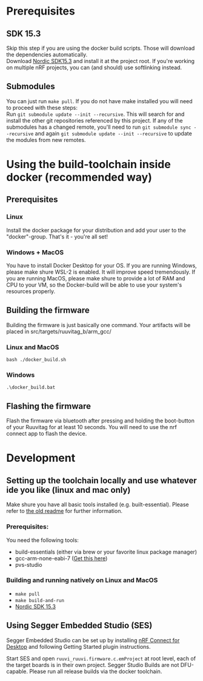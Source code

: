 
# Prerequisites
## SDK 15.3
Skip this step if you are using the docker build scripts. Those will download the dependencies automatically.  
Download [Nordic SDK15.3](https://developer.nordicsemi.com/nRF5_SDK/nRF5_SDK_v15.x.x/) and install it at the project root.
If you're working on multiple nRF projects, you can (and should) use softlinking instead.

## Submodules
You can just run `make pull`. If you do not have make installed you will need to proceed with these steps:  
Run `git submodule update --init --recursive`. This will search for and install the other git repositories referenced by this project. If any of the submodules has a changed remote, you'll need to run `git submodule sync --recursive` and again `git submodule update --init --recursive` to update the modules from new remotes. 
# Using the build-toolchain inside docker (recommended way)
## Prerequisites
### Linux
Install the docker package for your distribution and add your user to the "docker"-group. That's it - you're all set!  

### Windows + MacOS
You have to install Docker Desktop for your OS. If you are running Windows, please make shure WSL-2 is enabled. It will improve speed tremendously. If you are running MacOS, please make shure to provide a lot of RAM and CPU to your VM, so the Docker-build will be able to use your system's resources properly.  

## Building the firmware
Building the firmware is just basically one command. Your artifacts will be placed in src/targets/ruuvitag_b/arm_gcc/
### Linux and MacOS
`bash ./docker_build.sh`  
### Windows
`.\docker_build.bat`  

## Flashing the firmware
Flash the firmware via bluetooth after pressing and holding the boot-button of your Ruuvitag for at least 10 seconds. You will need to use the nrf connect app to flash the device.

# Development
## Setting up the toolchain locally and use whatever ide you like (linux and mac only)
Make shure you have all basic tools installed (e.g. built-essential).
Please refer to [the old readme](README-local-setup.md) for further information.

### Prerequisites:
You need the following tools:  
* build-essentials (either via brew or your favorite linux package manager)
* gcc-arm-none-eabi-7 ([Get this here](https://developer.arm.com/-/media/Files/downloads/gnu-rm/7-2018q2/gcc-arm-none-eabi-7-2018-q2-update-linux.tar.bz2?revision=bc2c96c0-14b5-4bb4-9f18-bceb4050fee7?product=GNU%20Arm%20Embedded%20Toolchain%20Downloads,64-bit,,Linux,7-2018-q2-update))
* pvs-studio

### Building and running natively on Linux and MacOS
* `make pull`
* `make build-and-run`
* [Nordic SDK 15.3](https://developer.nordicsemi.com/nRF5_SDK/nRF5_SDK_v15.x.x/)

## Using Segger Embedded Studio (SES)
Segger Embedded Studio can be set up by installing [nRF Connect for Desktop](https://www.nordicsemi.com/?sc_itemid=%7BB935528E-8BFA-42D9-8BB5-83E2A5E1FF5C%7D) 
and following Getting Started plugin instructions.

Start SES and open `ruuvi_ruuvi.firmware.c.emProject` at root level, each of the target boards is in their own project.
Segger Studio Builds are not DFU-capable. Please run all release builds via the docker toolchain.
